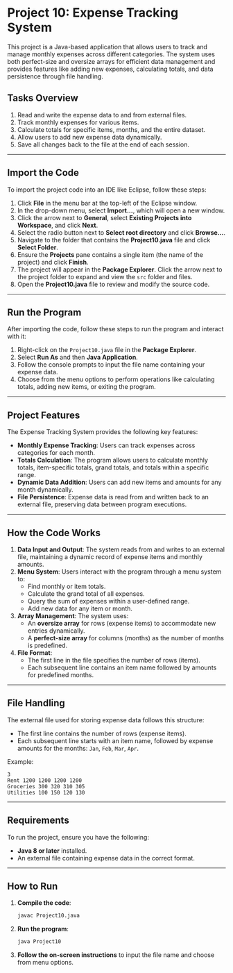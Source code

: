 
# Project 10: Expense Tracking System

This project is a Java-based application that allows users to track and manage monthly expenses across different categories. The system uses both perfect-size and oversize arrays for efficient data management and provides features like adding new expenses, calculating totals, and data persistence through file handling.

## Tasks Overview

1. Read and write the expense data to and from external files.
2. Track monthly expenses for various items.
3. Calculate totals for specific items, months, and the entire dataset.
4. Allow users to add new expense data dynamically.
5. Save all changes back to the file at the end of each session.

---

## Import the Code

To import the project code into an IDE like Eclipse, follow these steps:

1. Click **File** in the menu bar at the top-left of the Eclipse window.
2. In the drop-down menu, select **Import...**, which will open a new window.
3. Click the arrow next to **General**, select **Existing Projects into Workspace**, and click **Next**.
4. Select the radio button next to **Select root directory** and click **Browse...**.
5. Navigate to the folder that contains the **Project10.java** file and click **Select Folder**.
6. Ensure the **Projects** pane contains a single item (the name of the project) and click **Finish**.
7. The project will appear in the **Package Explorer**. Click the arrow next to the project folder to expand and view the `src` folder and files.
8. Open the **Project10.java** file to review and modify the source code.

---

## Run the Program

After importing the code, follow these steps to run the program and interact with it:

1. Right-click on the `Project10.java` file in the **Package Explorer**.
2. Select **Run As** and then **Java Application**.
3. Follow the console prompts to input the file name containing your expense data.
4. Choose from the menu options to perform operations like calculating totals, adding new items, or exiting the program.

---

## Project Features

The Expense Tracking System provides the following key features:

- **Monthly Expense Tracking**: Users can track expenses across categories for each month.
- **Totals Calculation**: The program allows users to calculate monthly totals, item-specific totals, grand totals, and totals within a specific range.
- **Dynamic Data Addition**: Users can add new items and amounts for any month dynamically.
- **File Persistence**: Expense data is read from and written back to an external file, preserving data between program executions.

---

## How the Code Works

1. **Data Input and Output**: The system reads from and writes to an external file, maintaining a dynamic record of expense items and monthly amounts.
2. **Menu System**: Users interact with the program through a menu system to:
   - Find monthly or item totals.
   - Calculate the grand total of all expenses.
   - Query the sum of expenses within a user-defined range.
   - Add new data for any item or month.
3. **Array Management**: The system uses:
   - An **oversize array** for rows (expense items) to accommodate new entries dynamically.
   - A **perfect-size array** for columns (months) as the number of months is predefined.
4. **File Format**: 
   - The first line in the file specifies the number of rows (items).
   - Each subsequent line contains an item name followed by amounts for predefined months.

---

## File Handling

The external file used for storing expense data follows this structure:
- The first line contains the number of rows (expense items).
- Each subsequent line starts with an item name, followed by expense amounts for the months: `Jan`, `Feb`, `Mar`, `Apr`.

Example:
```
3
Rent 1200 1200 1200 1200
Groceries 300 320 310 305
Utilities 100 150 120 130
```

---

## Requirements

To run the project, ensure you have the following:
- **Java 8 or later** installed.
- An external file containing expense data in the correct format.

---

## How to Run

1. **Compile the code**:
   ```bash
   javac Project10.java
   ```

2. **Run the program**:
   ```bash
   java Project10
   ```

3. **Follow the on-screen instructions** to input the file name and choose from menu options.
